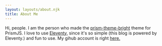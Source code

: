```yaml
---
layout: layouts/about.njk
title: About Me
---
```

Hi, people. I am the person who made the <a href="https://prism-bright.netlify.app">prism-theme-bright</a> theme for PrismJS. I love to use <a href="https://11ty.dev">Eleventy</a>, since it's so simple (this blog is powered by Eleventy.) and fun to use. My gihub account is right <a href="github.com/noodlesatgithub">here.</a>
